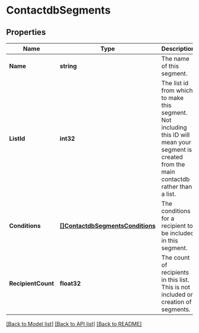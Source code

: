 # ContactdbSegments

## Properties

Name | Type | Description | Notes
------------ | ------------- | ------------- | -------------
**Name** | **string** | The name of this segment. |
**ListId** | **int32** | The list id from which to make this segment. Not including this ID will mean your segment is created from the main contactdb rather than a list. |[optional] 
**Conditions** | [**[]ContactdbSegmentsConditions**](ContactdbSegmentsConditions.md) | The conditions for a recipient to be included in this segment. |
**RecipientCount** | **float32** | The count of recipients in this list. This is not included on creation of segments. |[optional] 

[[Back to Model list]](../README.md#documentation-for-models) [[Back to API list]](../README.md#documentation-for-api-endpoints) [[Back to README]](../README.md)


